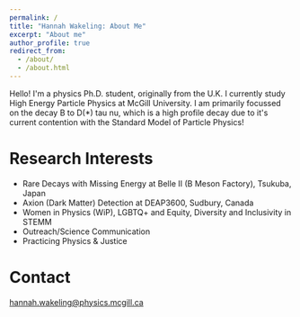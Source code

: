 ```yaml
---
permalink: /
title: "Hannah Wakeling: About Me"
excerpt: "About me"
author_profile: true
redirect_from: 
  - /about/
  - /about.html
---
```


Hello! I'm a physics Ph.D. student, originally from the U.K. I currently study High Energy Particle Physics at McGill University. I am primarily focussed on the decay B to D(*) tau nu, which is a high profile decay due to it's current contention with the Standard Model of Particle Physics!

Research Interests
=====
* Rare Decays with Missing Energy at Belle II (B Meson Factory), Tsukuba, Japan
* Axion (Dark Matter) Detection at DEAP3600, Sudbury, Canada
* Women in Physics (WiP), LGBTQ+ and Equity, Diversity and Inclusivity in STEMM
* Outreach/Science Communication
* Practicing Physics & Justice

Contact
=====
hannah.wakeling@physics.mcgill.ca